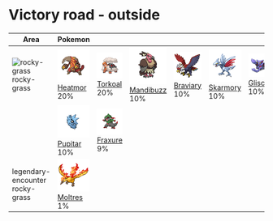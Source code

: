 # Victory road - outside

| Area                                                                 | Pokemon                                                                                      | &nbsp;                                                                                       | &nbsp;                                                                                           | &nbsp;                                                                                         | &nbsp;                                                                                         | &nbsp;                                                                                       |
| -------------------------------------------------------------------- | -------------------------------------------------------------------------------------------- | -------------------------------------------------------------------------------------------- | ------------------------------------------------------------------------------------------------ | ---------------------------------------------------------------------------------------------- | ---------------------------------------------------------------------------------------------- | -------------------------------------------------------------------------------------------- |
| ![rocky-grass](../../img/items/rocky-grass.png)<br/>rocky-grass<br/> | ![heatmor](../../img/pokemon/631.png) <br/>[Heatmor](/blaze-black-wiki/pokemon/631) <br/>20% | ![torkoal](../../img/pokemon/324.png) <br/>[Torkoal](/blaze-black-wiki/pokemon/324) <br/>20% | ![mandibuzz](../../img/pokemon/630.png) <br/>[Mandibuzz](/blaze-black-wiki/pokemon/630) <br/>10% | ![braviary](../../img/pokemon/628.png) <br/>[Braviary](/blaze-black-wiki/pokemon/628) <br/>10% | ![skarmory](../../img/pokemon/227.png) <br/>[Skarmory](/blaze-black-wiki/pokemon/227) <br/>10% | ![gliscor](../../img/pokemon/472.png) <br/>[Gliscor](/blaze-black-wiki/pokemon/472) <br/>10% |
|                                                                      | ![pupitar](../../img/pokemon/247.png) <br/>[Pupitar](/blaze-black-wiki/pokemon/247) <br/>10% | ![fraxure](../../img/pokemon/611.png) <br/>[Fraxure](/blaze-black-wiki/pokemon/611) <br/>9%  |
| legendary-encounter rocky-grass<br/>                                 | ![moltres](../../img/pokemon/146.png) <br/>[Moltres](/blaze-black-wiki/pokemon/146) <br/>1%  |
